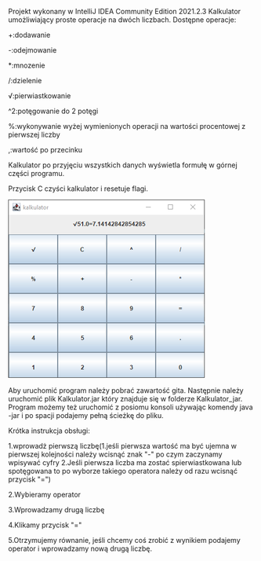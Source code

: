 Projekt wykonany w IntelliJ IDEA Community Edition 2021.2.3
Kalkulator umożliwiający proste operacje na dwóch liczbach.
Dostępne operacje:

+:dodawanie

-:odejmowanie

*:mnozenie

/:dzielenie

√:pierwiastkowanie

^2:potęgowanie do 2 potęgi

%:wykonywanie wyżej wymienionych operacji na wartości procentowej z pierwszej liczby

,:wartość po przecinku

Kalkulator po przyjęciu wszystkich danych wyświetla formułę w górnej części programu.

Przycisk C czyści kalkulator i resetuje flagi.

![img.png](img.png)

Aby uruchomić program należy pobrać zawartość gita. Następnie należy uruchomić plik Kalkulator.jar który znajduje się w folderze Kalkulator_jar. Program możemy też uruchomić z posiomu konsoli używając komendy java -jar i po spacji podajemy pełną ścieżkę do pliku.

Krótka instrukcja obsługi:

1.wprowadż pierwszą liczbę(1.jeśli pierwsza wartość ma być ujemna w pierwszej kolejności należy wcisnąć znak "-" po czym zaczynamy wpisywać cyfry 2.Jeśli pierwsza liczba ma zostać spierwiastkowana lub spotęgowana to po wyborze takiego operatora należy od razu wcisnąć przycisk "=")

2.Wybieramy operator 

3.Wprowadzamy drugą liczbę

4.Klikamy przycisk "="

5.Otrzymujemy równanie, jeśli chcemy coś zrobić z wynikiem podajemy operator i wprowadzamy nową drugą liczbę.